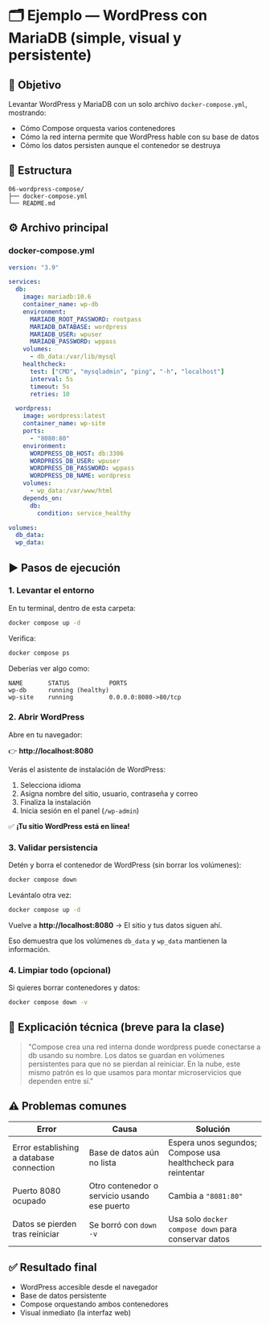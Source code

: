 # 🗂️ Ejemplo — WordPress con MariaDB (simple, visual y persistente)

## 🎯 Objetivo

Levantar WordPress y MariaDB con un solo archivo `docker-compose.yml`, mostrando:

- Cómo Compose orquesta varios contenedores
- Cómo la red interna permite que WordPress hable con su base de datos
- Cómo los datos persisten aunque el contenedor se destruya

## 📁 Estructura

```
06-wordpress-compose/
├── docker-compose.yml
└── README.md
```

## ⚙️ Archivo principal

### docker-compose.yml

```yaml
version: "3.9"

services:
  db:
    image: mariadb:10.6
    container_name: wp-db
    environment:
      MARIADB_ROOT_PASSWORD: rootpass
      MARIADB_DATABASE: wordpress
      MARIADB_USER: wpuser
      MARIADB_PASSWORD: wppass
    volumes:
      - db_data:/var/lib/mysql
    healthcheck:
      test: ["CMD", "mysqladmin", "ping", "-h", "localhost"]
      interval: 5s
      timeout: 5s
      retries: 10

  wordpress:
    image: wordpress:latest
    container_name: wp-site
    ports:
      - "8080:80"
    environment:
      WORDPRESS_DB_HOST: db:3306
      WORDPRESS_DB_USER: wpuser
      WORDPRESS_DB_PASSWORD: wppass
      WORDPRESS_DB_NAME: wordpress
    volumes:
      - wp_data:/var/www/html
    depends_on:
      db:
        condition: service_healthy

volumes:
  db_data:
  wp_data:
```

## ▶️ Pasos de ejecución

### 1. Levantar el entorno

En tu terminal, dentro de esta carpeta:

```bash
docker compose up -d
```

Verifica:

```bash
docker compose ps
```

Deberías ver algo como:

```
NAME       STATUS           PORTS
wp-db      running (healthy)
wp-site    running          0.0.0.0:8080->80/tcp
```

### 2. Abrir WordPress

Abre en tu navegador:

👉 **http://localhost:8080**

Verás el asistente de instalación de WordPress:

1. Selecciona idioma
2. Asigna nombre del sitio, usuario, contraseña y correo
3. Finaliza la instalación
4. Inicia sesión en el panel (`/wp-admin`)

✅ **¡Tu sitio WordPress está en línea!**

### 3. Validar persistencia

Detén y borra el contenedor de WordPress (sin borrar los volúmenes):

```bash
docker compose down
```

Levántalo otra vez:

```bash
docker compose up -d
```

Vuelve a **http://localhost:8080**
→ El sitio y tus datos siguen ahí.

Eso demuestra que los volúmenes `db_data` y `wp_data` mantienen la información.

### 4. Limpiar todo (opcional)

Si quieres borrar contenedores y datos:

```bash
docker compose down -v
```

## 🧠 Explicación técnica (breve para la clase)

> "Compose crea una red interna donde wordpress puede conectarse a db usando su nombre.
> Los datos se guardan en volúmenes persistentes para que no se pierdan al reiniciar.
> En la nube, este mismo patrón es lo que usamos para montar microservicios que dependen entre sí."

## ⚠️ Problemas comunes

| Error | Causa | Solución |
|-------|-------|----------|
| Error establishing a database connection | Base de datos aún no lista | Espera unos segundos; Compose usa healthcheck para reintentar |
| Puerto 8080 ocupado | Otro contenedor o servicio usando ese puerto | Cambia a `"8081:80"` |
| Datos se pierden tras reiniciar | Se borró con `down -v` | Usa solo `docker compose down` para conservar datos |

## ✅ Resultado final

- WordPress accesible desde el navegador
- Base de datos persistente
- Compose orquestando ambos contenedores
- Visual inmediato (la interfaz web)